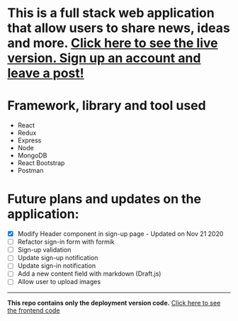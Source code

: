 # This is a full stack web application that allow users to share news, ideas and more. [Click here to see the live version. Sign up an account and leave a post!](https://full-stack-blog-sharing.herokuapp.com/)

# Framework, library and tool used

- React
- Redux
- Express
- Node
- MongoDB
- React Bootstrap
- Postman

# Future plans and updates on the application:

- [x] Modify Header component in sign-up page - Updated on Nov 21 2020
- [ ] Refactor sign-in form with formik
- [ ] Sign-up validation
- [ ] Update sign-up notification
- [ ] Update sign-in notification
- [ ] Add a new content field with markdown (Draft.js)
- [ ] Allow user to upload images

---

**This repo contains only the deployment version code.** [Click here to see the frontend code](https://github.com/HangCcZ/Full-Stack-Blog-Sharing-Frontend)
